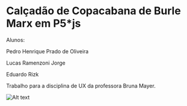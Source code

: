 # Calçadão de Copacabana de Burle Marx em P5*js

Alunos: 

Pedro Henrique Prado de Oliveira

Lucas Ramenzoni Jorge

Eduardo Rizk

Trabalho para a disciplina de UX da professora Bruna Mayer.

![Alt text](images/calcadao.jpg)
